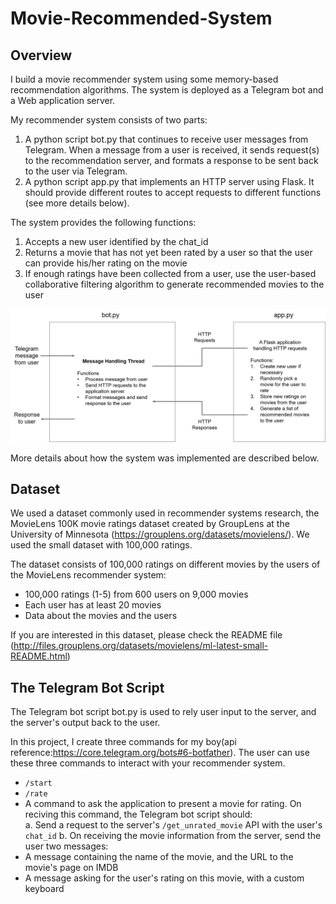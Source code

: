 # Movie-Recommended-System
## Overview

I build a movie recommender system using some memory-based recommendation algorithms. The system is deployed as a Telegram bot and a Web application server.

My recommender system consists of two parts:

1. A python script bot.py that continues to receive user messages from Telegram. When a message from a user is received, it sends request(s) to the recommendation server, and formats a response to be sent back to the user via Telegram.  
2. A python script app.py that implements an HTTP server using Flask. It should provide different routes to accept requests to different functions (see more details below).

The system provides the following functions:

1. Accepts a new user identified by the chat_id
2. Returns a movie that has not yet been rated by a user so that the user can provide his/her rating on the movie
3. If enough ratings have been collected from a user, use the user-based collaborative filtering algorithm to generate recommended movies to the user  

 <div align=center><img src="https://github.com/XM-WANG/Movie-Recommended-System/blob/master/pic/system.png"/></div>
  
More details about how the system was implemented are described below.
## Dataset
We used a dataset commonly used in recommender systems research, the MovieLens 100K movie ratings dataset created by GroupLens at the University of Minnesota (https://grouplens.org/datasets/movielens/). We used the small dataset with 100,000 ratings.

The dataset consists of 100,000 ratings on different movies by the users of the MovieLens recommender system:

* 100,000 ratings (1-5) from 600 users on 9,000 movies
* Each user has at least 20 movies
* Data about the movies and the users

If you are interested in this dataset, please check the README file (http://files.grouplens.org/datasets/movielens/ml-latest-small-README.html)
## The Telegram Bot Script
The Telegram bot script bot.py is used to rely user input to the server, and the server's output back to the user.  

In this project, I create three commands for my boy(api reference:https://core.telegram.org/bots#6-botfather). The user can use these three commands to interact with your recommender system.  
* `/start`
* `/rate`
* A command to ask the application to present a movie for rating. On reciving this command, the Telegram bot script should:  
 a. Send a request to the server's `/get_unrated_movie` API with the user's `chat_id`
 b. On receiving the movie information from the server, send the user two messages:
* A message containing the name of the movie, and the URL to the movie's page on IMDB
* A message asking for the user's rating on this movie, with a custom keyboard
 
 
